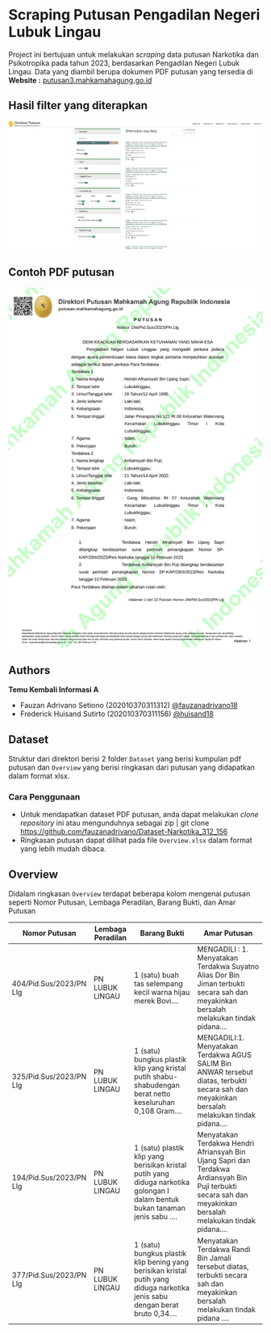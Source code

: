 
# Scraping Putusan Pengadilan Negeri Lubuk Lingau

Project ini bertujuan untuk melakukan _scraping_ data putusan Narkotika dan Psikotropika pada tahun 2023, berdasarkan Pengadilan Negeri Lubuk Lingau. Data yang diambil berupa dokumen PDF putusan yang tersedia di
**Website :**
[putusan3.mahkamahagung.go.id](putusan3.mahkamahagung.go.id)

## Hasil filter yang diterapkan
<img src="image1.png"/>

## Contoh PDF putusan
<img src="image2.png"/>

## Authors

**Temu Kembali Informasi A**

- Fauzan Adrivano Setiono (202010370311312) [@fauzanadrivano18](https://github.com/fauzanadrivano18)
- Frederick Huisand Sutirto (202010370311156) [@huisand18](https://github.com/Huisand18)


## Dataset

Struktur dari direktori berisi 2 folder `Dataset` yang berisi kumpulan pdf putusan dan `Overview` yang berisi ringkasan dari putusan yang didapatkan dalam format xlsx.

### Cara Penggunaan
- Untuk mendapatkan dataset PDF putusan, anda dapat melakukan _clone repository_ ini atau mengunduhnya sebagai zip | git clone https://github.com/fauzanadrivano/Dataset-Narkotika_312_156
- Ringkasan putusan dapat dilihat pada file `Overview.xlsx` dalam format yang lebih mudah dibaca.

## Overview

Didalam ringkasan `Overview` terdapat beberapa kolom mengenai putusan seperti Nomor Putusan, Lembaga Peradilan, Barang Bukti, dan Amar Putusan

| Nomor Putusan | Lembaga Peradilan | Barang Bukti | Amar Putusan | 
| --------- | -------- | --------- | -------- |
| 404/Pid.Sus/2023/PN Llg | PN LUBUK LINGAU | 1 (satu) buah tas selempang kecil warna hijau merek Bovi.... | MENGADILI : 1. Menyatakan Terdakwa Suyatno Alias Dor Bin Jiman terbukti secara sah dan meyakinkan bersalah melakukan tindak pidana.... |
| 325/Pid.Sus/2023/PN Llg | PN LUBUK LINGAU |  1 (satu) bungkus plastik klip yang kristal putih shabu-shabudengan berat netto keseluruhan 0,108 Gram.... | MENGADILI:1. Menyatakan Terdakwa AGUS SALIM Bin ANWAR tersebut diatas, terbukti secara sah dan meyakinkan bersalah melakukan tindak pidana.... |
| 194/Pid.Sus/2023/PN Llg | PN LUBUK LINGAU | 1 (satu) plastik klip yang berisikan kristal putih yang diduga narkotika golongan I dalam bentuk bukan tanaman jenis sabu .... | Menyatakan Terdakwa Hendri Afriansyah Bin Ujang Sapri dan Terdakwa Ardiansyah Bin Puji terbukti secara sah dan meyakinkan bersalah melakukan tindak pidana.... |
| 377/Pid.Sus/2023/PN Llg | PN LUBUK LINGAU | 1 (satu) bungkus plastik klip bening yang berisikan kristal putih yang diduga narkotika jenis sabu dengan berat bruto 0,34.... | Menyatakan Terdakwa Randi Bin Jamali tersebut diatas, terbukti secara sah dan meyakinkan bersalah melakukan tindak pidana .... |
